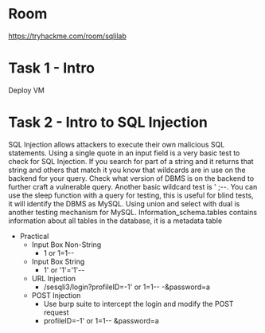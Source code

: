 # Room
https://tryhackme.com/room/sqlilab

# Task 1 - Intro
Deploy VM

# Task 2 - Intro to SQL Injection
SQL Injection allows attackers to execute their own malicious SQL statements. Using a single quote in an input field is a very basic test to check for SQL Injection.  If you search for part of a string and it returns that string and others that match it you know that wildcards are in use on the backend for your query.  Check what version of DBMS is on the backend to further craft a vulnerable query.  Another basic wildcard test is ' ;--.  You can use the sleep function with a query for testing, this is useful for blind tests, it will identify the DBMS as MySQL.  Using union and select with dual is another testing mechanism for MySQL.  Information_schema.tables contains information about all tables in the database, it is a metadata table

* Practical
  * Input Box Non-String
    * 1 or 1=1--
  * Input Box String
    * 1' or '1'='1'--
  * URL Injection   
    * /sesqli3/login?profileID=-1' or 1=1-- -&password=a
  * POST Injection
    * Use burp suite to intercept the login and modify the POST request
    * profileID=-1' or 1=1-- &password=a